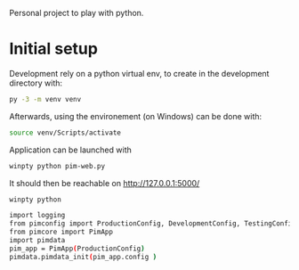 
Personal project to play with python.

# Initial setup

Development rely on a python virtual env, to create in the development directory with:

```bash
py -3 -m venv venv
```

Afterwards, using the environement (on Windows) can be done with:

```bash
source venv/Scripts/activate
```

Application can be launched with

```bash
winpty python pim-web.py
```

It should then be reachable on <http://127.0.0.1:5000/>


```bash
winpty python

import logging
from pimconfig import ProductionConfig, DevelopmentConfig, TestingConfig
from pimcore import PimApp
import pimdata
pim_app = PimApp(ProductionConfig)
pimdata.pimdata_init(pim_app.config )


```
